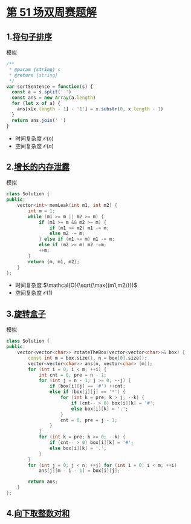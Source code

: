 # [第 51 场双周赛题解](https://leetcode-cn.com/contest/biweekly-contest-51/)

## 1.[将句子排序](https://leetcode-cn.com/problems/sorting-the-sentence/)

模拟

```js
/**
 * @param {string} s
 * @return {string}
 */
var sortSentence = function(s) {
  const a = s.split(' ')
  const ans = new Array(a.length)
  for (let x of a) {
    ans[x[x.length - 1] - '1'] = x.substr(0, x.length - 1)
  }
  return ans.join(' ')
}
```

- 时间复杂度 $\mathcal{O}(n)$
- 空间复杂度 $\mathcal{O}(n)$

## 2.[增长的内存泄露](https://leetcode-cn.com/problems/incremental-memory-leak/)

模拟

```cpp
class Solution {
public:
    vector<int> memLeak(int m1, int m2) {
        int m = 1;
        while (m1 >= m || m2 >= m) {
            if (m1 >= m && m2 >= m) {
                if (m1 >= m2) m1 -= m;
                else m2 -= m;
            } else if (m1 >= m) m1 -= m;
            else if (m2 >= m) m2 -=m;
            ++m;
        }
        return {m, m1, m2};
    }
};
```

- 时间复杂度 $\mathcal{O}(\sqrt{\max{(m1,m2)}})$
- 空间复杂度 $\mathcal{O}(1)$

## 3.[旋转盒子](https://leetcode-cn.com/problems/rotating-the-box/)

模拟

```cpp
class Solution {
public:
    vector<vector<char>> rotateTheBox(vector<vector<char>>& box) {
        const int m = box.size(), n = box[0].size();
        vector<vector<char>> ans(n, vector<char> (m));
        for (int i = 0; i < m; ++i) {
            int cnt = 0, pre = n - 1;
            for (int j = n - 1; j >= 0; --j) {
                if (box[i][j] == '#') ++cnt;
                else if (box[i][j] == '*') {
                    for (int k = pre; k > j; --k) {
                        if (cnt-- > 0) box[i][k] = '#';
                        else box[i][k] = '.';
                    }
                    cnt = 0, pre = j - 1;
                }
            }
            for (int k = pre; k >= 0; --k) {
                if (cnt-- > 0) box[i][k] = '#';
                else box[i][k] = '.';
            }
        }
        for (int j = 0; j < n; ++j) for (int i = 0; i < m; ++i)
            ans[j][m - i - 1] = box[i][j];

        return ans;
    }
};
```

## 4.[向下取整数对和](https://leetcode-cn.com/problems/sum-of-floored-pairs/)

